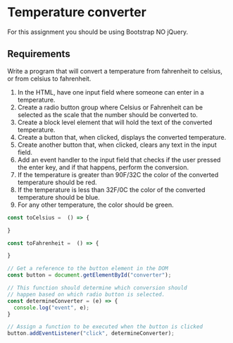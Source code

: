 # Temperature converter

For this assignment you should be using Bootstrap NO jQuery.

## Requirements

Write a program that will convert a temperature from fahrenheit to celsius, or from celsius to fahrenheit.

1. In the HTML, have one input field where someone can enter
  in a temperature.
2. Create a radio button group where Celsius or Fahrenheit 
  can be selected as the scale that the number should be 
  converted to.
3. Create a block level element that will hold the text of the
  converted temperature.
4. Create a button that, when clicked, displays the converted
  temperature.
5. Create another button that, when clicked, clears any text
  in the input field.
6. Add an event handler to the input field that checks if the 
  user pressed the enter key, and if that happens, perform
  the conversion.
7. If the temperature is greater than 90F/32C the color of 
  the converted temperature should be red.
8. If the temperature is less than 32F/0C the color of 
  the converted temperature should be blue.
9. For any other temperature, the color should be green.

```js
const toCelsius =  () => {

}

const toFahrenheit =  () => {

}

// Get a reference to the button element in the DOM
const button = document.getElementById("converter");

// This function should determine which conversion should
// happen based on which radio button is selected.
const determineConverter = (e) => {
  console.log("event", e);
}

// Assign a function to be executed when the button is clicked
button.addEventListener("click", determineConverter);
```
